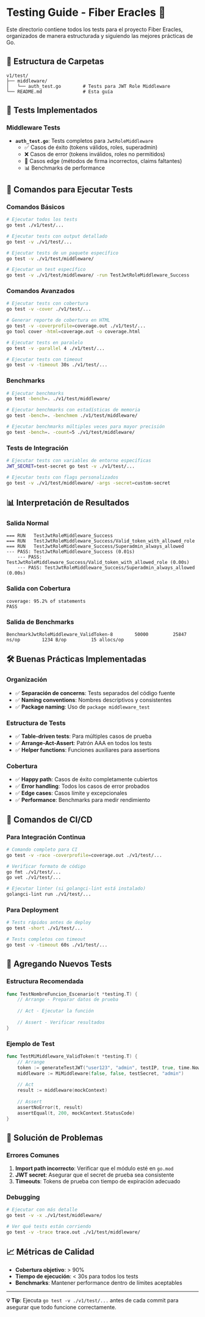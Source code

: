 # Testing Guide - Fiber Eracles 🧪

Este directorio contiene todos los tests para el proyecto Fiber Eracles, organizados de manera estructurada y siguiendo las mejores prácticas de Go.

## 📁 Estructura de Carpetas

```
v1/test/
├── middleware/
│   └── auth_test.go        # Tests para JWT Role Middleware
└── README.md               # Esta guía
```

## 🧪 Tests Implementados

### **Middleware Tests**
- **`auth_test.go`**: Tests completos para `JwtRoleMiddleware`
  - ✅ Casos de éxito (tokens válidos, roles, superadmin)
  - ❌ Casos de error (tokens inválidos, roles no permitidos)
  - 🔧 Casos edge (métodos de firma incorrectos, claims faltantes)
  - 📊 Benchmarks de performance

## 🚀 Comandos para Ejecutar Tests

### **Comandos Básicos**

```bash
# Ejecutar todos los tests
go test ./v1/test/...

# Ejecutar tests con output detallado
go test -v ./v1/test/...

# Ejecutar tests de un paquete específico
go test -v ./v1/test/middleware/

# Ejecutar un test específico
go test -v ./v1/test/middleware/ -run TestJwtRoleMiddleware_Success
```

### **Comandos Avanzados**

```bash
# Ejecutar tests con cobertura
go test -v -cover ./v1/test/...

# Generar reporte de cobertura en HTML
go test -v -coverprofile=coverage.out ./v1/test/...
go tool cover -html=coverage.out -o coverage.html

# Ejecutar tests en paralelo
go test -v -parallel 4 ./v1/test/...

# Ejecutar tests con timeout
go test -v -timeout 30s ./v1/test/...
```

### **Benchmarks**

```bash
# Ejecutar benchmarks
go test -bench=. ./v1/test/middleware/

# Ejecutar benchmarks con estadísticas de memoria
go test -bench=. -benchmem ./v1/test/middleware/

# Ejecutar benchmarks múltiples veces para mayor precisión
go test -bench=. -count=5 ./v1/test/middleware/
```

### **Tests de Integración**

```bash
# Ejecutar tests con variables de entorno específicas
JWT_SECRET=test-secret go test -v ./v1/test/...

# Ejecutar tests con flags personalizados
go test -v ./v1/test/middleware/ -args -secret=custom-secret
```

## 📊 Interpretación de Resultados

### **Salida Normal**
```
=== RUN   TestJwtRoleMiddleware_Success
=== RUN   TestJwtRoleMiddleware_Success/Valid_token_with_allowed_role
=== RUN   TestJwtRoleMiddleware_Success/Superadmin_always_allowed
--- PASS: TestJwtRoleMiddleware_Success (0.01s)
    --- PASS: TestJwtRoleMiddleware_Success/Valid_token_with_allowed_role (0.00s)
    --- PASS: TestJwtRoleMiddleware_Success/Superadmin_always_allowed (0.00s)
```

### **Salida con Cobertura**
```
coverage: 95.2% of statements
PASS
```

### **Salida de Benchmarks**
```
BenchmarkJwtRoleMiddleware_ValidToken-8   	   50000	     25847 ns/op	    1234 B/op	      15 allocs/op
```

## 🛠️ Buenas Prácticas Implementadas

### **Organización**
- ✅ **Separación de concerns**: Tests separados del código fuente
- ✅ **Naming conventions**: Nombres descriptivos y consistentes
- ✅ **Package naming**: Uso de `package middleware_test`

### **Estructura de Tests**
- ✅ **Table-driven tests**: Para múltiples casos de prueba
- ✅ **Arrange-Act-Assert**: Patrón AAA en todos los tests
- ✅ **Helper functions**: Funciones auxiliares para assertions

### **Cobertura**
- ✅ **Happy path**: Casos de éxito completamente cubiertos
- ✅ **Error handling**: Todos los casos de error probados
- ✅ **Edge cases**: Casos límite y excepcionales
- ✅ **Performance**: Benchmarks para medir rendimiento

## 🚦 Comandos de CI/CD

### **Para Integración Continua**
```bash
# Comando completo para CI
go test -v -race -coverprofile=coverage.out ./v1/test/...

# Verificar formato de código
go fmt ./v1/test/...
go vet ./v1/test/...

# Ejecutar linter (si golangci-lint está instalado)
golangci-lint run ./v1/test/...
```

### **Para Deployment**
```bash
# Tests rápidos antes de deploy
go test -short ./v1/test/...

# Tests completos con timeout
go test -v -timeout 60s ./v1/test/...
```

## 📝 Agregando Nuevos Tests

### **Estructura Recomendada**
```go
func TestNombreFuncion_Escenario(t *testing.T) {
    // Arrange - Preparar datos de prueba
    
    // Act - Ejecutar la función
    
    // Assert - Verificar resultados
}
```

### **Ejemplo de Test**
```go
func TestMiMiddleware_ValidToken(t *testing.T) {
    // Arrange
    token := generateTestJWT("user123", "admin", testIP, true, time.Now().Add(time.Hour))
    middleware := MiMiddleware(false, false, testSecret, "admin")
    
    // Act
    result := middleware(mockContext)
    
    // Assert
    assertNoError(t, result)
    assertEqual(t, 200, mockContext.StatusCode)
}
```

## 🔧 Solución de Problemas

### **Errores Comunes**
1. **Import path incorrecto**: Verificar que el módulo esté en `go.mod`
2. **JWT secret**: Asegurar que el secret de prueba sea consistente
3. **Timeouts**: Tokens de prueba con tiempo de expiración adecuado

### **Debugging**
```bash
# Ejecutar con más detalle
go test -v -x ./v1/test/middleware/

# Ver qué tests están corriendo
go test -v -trace trace.out ./v1/test/middleware/
```

## 📈 Métricas de Calidad

- **Cobertura objetivo**: > 90%
- **Tiempo de ejecución**: < 30s para todos los tests
- **Benchmarks**: Mantener performance dentro de límites aceptables

---

**💡 Tip**: Ejecuta `go test -v ./v1/test/...` antes de cada commit para asegurar que todo funcione correctamente. 